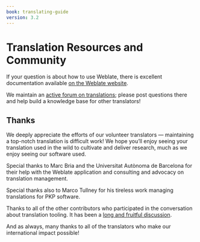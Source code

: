 ```yaml
---
book: translating-guide
version: 3.2
---
```

# Translation Resources and Community

If your question is about how to use Weblate, there is excellent documentation available [on the Weblate website](https://weblate.org).

We maintain an [active forum on translations](https://forum.pkp.sfu.ca/c/translations); please post questions there and help build a knowledge base for other translators!

## Thanks

We deeply appreciate the efforts of our volunteer translators — maintaining a top-notch translation is difficult work! We hope you’ll enjoy seeing your translation used in the wild to cultivate and deliver research, much as we enjoy seeing our software used.

Special thanks to Marc Bria and the Universitat Autònoma de Barcelona for their help with the Weblate application and consulting and advocacy on translation management.

Special thanks also to Marco Tullney for his tireless work managing translations for PKP software.

Thanks to all of the other contributors who participated in the conversation about translation tooling. It has been a [long and fruitful discussion](https://github.com/pkp/pkp-lib/issues/4779).

And as always, many thanks to all of the translators who make our international impact possible!
